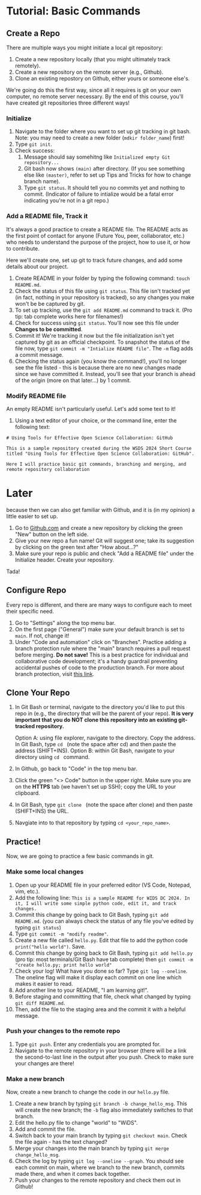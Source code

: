 # Tutorial: Basic Commands

## Create a Repo
There are multiple ways you might initiate a local git repository:
1. Create a new repository locally (that you might ultimately track remotely).
2. Create a new repository on the remote server (e.g., Github).
3. Clone an existing repostory on Github, either yours or someone else's.

We're going do this the first way, since all it requires is git on your own computer, no remote server necessary. By the end of this course, you'll have created git repositories three different ways!

### Initialize

1. Navigate to the folder where you want to set up git tracking in git bash. Note: you may need to create a new folder (`mdkir folder_name`) first! 
2. Type `git init`.
3. Check success:
   1. Message should say somehitng like `Initialized empty Git repository...`
   2. Git bash now shows `(main)` after directory. (If you see something else like `(master)`, refer to set up Tips and Tricks for how to change branch name).
   3. Type `git status`. It should tell you no commits yet and nothing to commit. (Indicator of failure to intialize would be a fatal error indicating you're not in a git repo.)

### Add a README file, Track it

It's always a good practice to create a README file. The README acts as the first point of contact for anyone (Future You, peer, collaborator, etc.) who needs to understand the purpose of the project, how to use it, or how to contribute. 

Here we'll create one, set up git to track future changes, and add some details about our project.

1. Create README in your folder by typing the following command: `touch README.md`.
2. Check the status of this file using `git status`. This file isn't tracked yet (in fact, nothing in your repository is tracked), so any changes you make won't be be captured by git. 
3. To set up tracking, use the `git add README.md` command to track it. (Pro tip: tab complete works here for filenames!)
4. Check for success using `git status`. You'll now see this file under **Changes to be committed**.
5. Commit it! We're tracking it now but the file initialization isn't yet captured by git as an official checkpoint. To snapshot the status of the file now, type `git commit -m "Intialize README file"`. The `-m` flag adds a commit message.
6. Checking the status again (you know the command!), you'll no longer see the file listed - this is because there are no new changes made since we have committed it. Instead, you'll see that your branch is ahead of the origin (more on that later...) by 1 commit. 

### Modify README file

An empty README isn't particularly useful. Let's add some text to it!

1. Using a text editor of your choice, or the command line, enter the following text:

```
# Using Tools for Effective Open Science Collaboration: GitHub

This is a sample repository created during the WSDS 2024 Short Course titled "Using Tools for Effective Open Science Collaboration: GitHub". 

Here I will practice basic git commands, branching and merging, and remote repository collaboration

```


# Later
 because then we can also get familiar with Github, and it is (in my opinion) a little easier to set up.

1. Go to [Github.com](https://github.com) and create a new repository by clicking the green "New" button on the left side.
2. Give your new repo a fun name! Git will suggest one; take its suggestion by clicking on the green text after "How about...?"
3. Make sure your repo is public and check "Add a README file" under the Initialize header. Create your repository.

Tada!





## Configure Repo
Every repo is different, and there are many ways to configure each to meet their specific need. 

1. Go to "Settings" along the top menu bar.
2. On the first page ("General") make sure your default branch is set to `main`. If not, change it!
3. Under "Code and automation" click on "Branches". Practice adding a branch protection rule where the "main" branch requires a pull request before merging. **Do not save!** This is a best practice for individual and collaborative code development; it's a handy guardrail preventing accidental pushes of code to the production branch. For more about branch protection, visit [this link](https://docs.github.com/en/repositories/configuring-branches-and-merges-in-your-repository/managing-protected-branches/managing-a-branch-protection-rulegit).

## Clone Your Repo

1. In Git Bash or terminal, navigate to the directory you'd like to put this repo in (e.g., the directory that will be the parent of your repo). **It is very important that you do NOT clone this repository into an existing git-tracked repository.**

   Option A: using file explorer, navigate to the directory. Copy the address. In Git Bash, type `cd ` (note the space after cd) and then paste the address (SHIFT+INS).
   Option B: within Git Bash, navigate to your directory using `cd ` command.

2. In Github, go back to "Code" in the top menu bar.
3. Click the green "<> Code" button in the upper right. Make sure you are on the **HTTPS** tab (we haven't set up SSH); copy the URL to your clipboard.
4. In Git Bash, type `git clone ` (note the space after clone) and then paste (SHIFT+INS) the URL. 
5. Navgiate into to that repository by typing `cd <your_repo_name>`.

## Practice!
Now, we are going to practice a few basic commands in git.

### Make some local changes
1. Open up your README file in your preferred editor (VS Code, Notepad, vim, etc.).
2. Add the following line: `This is a sample README for WIDS DC 2024. In it, I will write some simple python code, edit it, and track changes.`
3. Commit this change by going back to Git Bash, typing `git add README.md`. (you can always check the status of any file you've edited by typing `git status`)
4. Type `git commit -m "modify readme"`.
5. Create a new file called `hello.py`. Edit that file to add the python code `print("hello world")`. Save.
6. Commit this change by going back to Git Bash, typing `git add hello.py` (pro tip: most terminals/Git Bash have tab complete) then `git commit -m "create hello.py; print hello world"`
7. Check your log! What have you done so far? Type `git log --oneline`. The oneline flag will make it display each commit on one line which makes it easier to read.
8. Add another line to your README, "I am learning git!".
9. Before staging and committing that file, check what changed by typing `git diff README.md`.
10. Then, add the file to the staging area and the commit it with a helpful message.

### Push your changes to the remote repo
1. Type `git push`. Enter any credentials you are prompted for.
2. Navigate to the remote repository in your browser (there will be a link the second-to-last line in the output after you push. Check to make sure your changes are there!

### Make a new branch
Now, create a new branch to change the code in our `hello.py` file.

1. Create a new branch by typing `git branch -b change_hello_msg`. This will create the new branch; the `-b` flag also immediately switches to that branch.
2. Edit the hello.py file to change "world" to "WiDS".
3. Add and commit the file.
4. Switch back to your main branch by typing `git checkout main`. Check the file again - has the text changed?
5. Merge your changes into the main branch by typing `git merge change_hello_msg`.
6. Check the log by typing `git log --oneline --graph`. You should see each commit on main, where we branch to the new branch, commits made there, and when it comes back together.
7. Push your changes to the remote repository and check them out in Github!

